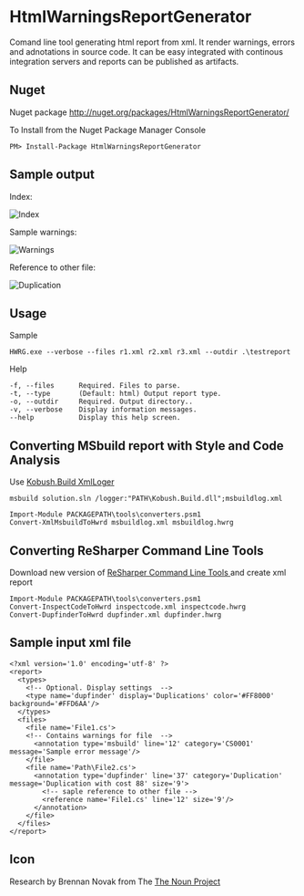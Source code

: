 HtmlWarningsReportGenerator
===========================

Comand line tool generating html report from xml. It render warnings, errors and adnotations in source code. It can be easy integrated with continous integration servers and reports can be published as artifacts.

## Nuget 

Nuget package http://nuget.org/packages/HtmlWarningsReportGenerator/

To Install from the Nuget Package Manager Console 
    
    PM> Install-Package HtmlWarningsReportGenerator

## Sample output

Index:

![Index](https://raw.github.com/rjasica/HtmlWarningsReportGenerator/master/web/index.png)

Sample warnings:

![Warnings](https://raw.github.com/rjasica/HtmlWarningsReportGenerator/master/web/warnings.png)

Reference to other file:

![Duplication](https://raw.github.com/rjasica/HtmlWarningsReportGenerator/master/web/duplication.png)

## Usage

Sample

    HWRG.exe --verbose --files r1.xml r2.xml r3.xml --outdir .\testreport
    
Help

    -f, --files      Required. Files to parse.
    -t, --type       (Default: html) Output report type.
    -o, --outdir     Required. Output directory..
    -v, --verbose    Display information messages.
    --help           Display this help screen.

## Converting MSbuild report with Style and Code Analysis

Use [Kobush.Build XmlLoger](https://github.com/rjasica/Kobush.Build)

    msbuild solution.sln /logger:"PATH\Kobush.Build.dll";msbuildlog.xml
    
    Import-Module PACKAGEPATH\tools\converters.psm1
    Convert-XmlMsbuildToHwrd msbuildlog.xml msbuildlog.hwrg
    
## Converting ReSharper Command Line Tools  

Download new version of [ReSharper Command Line Tools ](http://www.jetbrains.com/resharper/features/command-line.html) and create xml report

    Import-Module PACKAGEPATH\tools\converters.psm1
    Convert-InspectCodeToHwrd inspectcode.xml inspectcode.hwrg   
    Convert-DupfinderToHwrd dupfinder.xml dupfinder.hwrg 

## Sample input xml file

    <?xml version='1.0' encoding='utf-8' ?>
    <report>
      <types>
        <!-- Optional. Display settings  -->
        <type name='dupfinder' display='Duplications' color='#FF8000' background='#FFD6AA'/>
      </types>
      <files>
        <file name='File1.cs'>
        <!-- Contains warnings for file  -->
          <annotation type='msbuild' line='12' category='CS0001' message='Sample error message'/>
        </file>
        <file name='Path\File2.cs'>
          <annotation type='dupfinder' line='37' category='Duplication' message='Duplication with cost 88' size='9'>
            <!-- saple reference to other file -->
    		<reference name='File1.cs' line='12' size='9'/>
          </annotation>
        </file>
      </files>
    </report>


## Icon

Research by Brennan Novak from The [The Noun Project](http://thenounproject.com)

